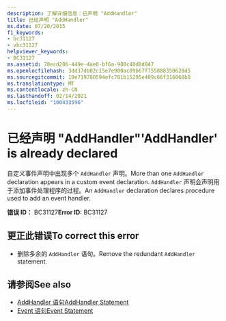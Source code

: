 ```yaml
---
description: 了解详细信息：已声明 "AddHandler"
title: 已经声明 "AddHandler"
ms.date: 07/20/2015
f1_keywords:
- bc31127
- vbc31127
helpviewer_keywords:
- BC31127
ms.assetid: 70ecd206-449e-4ae0-bf6a-980c40d8d847
ms.openlocfilehash: 3dd37db02c15e7e900ac09b67f755888350628d5
ms.sourcegitcommit: 10e719780594efc781b15295e499c66f316068b8
ms.translationtype: MT
ms.contentlocale: zh-CN
ms.lasthandoff: 02/14/2021
ms.locfileid: "100433596"
---
```

# <a name="addhandler-is-already-declared"></a><span data-ttu-id="f2e6b-103">已经声明 "AddHandler"</span><span class="sxs-lookup"><span data-stu-id="f2e6b-103">'AddHandler' is already declared</span></span>

<span data-ttu-id="f2e6b-104">自定义事件声明中出现多个 `AddHandler` 声明。</span><span class="sxs-lookup"><span data-stu-id="f2e6b-104">More than one `AddHandler` declaration appears in a custom event declaration.</span></span> <span data-ttu-id="f2e6b-105">`AddHandler` 声明会声明用于添加事件处理程序的过程。</span><span class="sxs-lookup"><span data-stu-id="f2e6b-105">An `AddHandler` declaration declares procedure used to add an event handler.</span></span>  
  
 <span data-ttu-id="f2e6b-106">**错误 ID：** BC31127</span><span class="sxs-lookup"><span data-stu-id="f2e6b-106">**Error ID:** BC31127</span></span>  
  
## <a name="to-correct-this-error"></a><span data-ttu-id="f2e6b-107">更正此错误</span><span class="sxs-lookup"><span data-stu-id="f2e6b-107">To correct this error</span></span>  
  
- <span data-ttu-id="f2e6b-108">删除多余的 `AddHandler` 语句。</span><span class="sxs-lookup"><span data-stu-id="f2e6b-108">Remove the redundant `AddHandler` statement.</span></span>  
  
## <a name="see-also"></a><span data-ttu-id="f2e6b-109">请参阅</span><span class="sxs-lookup"><span data-stu-id="f2e6b-109">See also</span></span>

- [<span data-ttu-id="f2e6b-110">AddHandler 语句</span><span class="sxs-lookup"><span data-stu-id="f2e6b-110">AddHandler Statement</span></span>](../language-reference/statements/addhandler-statement.md)
- [<span data-ttu-id="f2e6b-111">Event 语句</span><span class="sxs-lookup"><span data-stu-id="f2e6b-111">Event Statement</span></span>](../language-reference/statements/event-statement.md)
